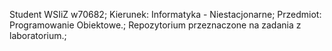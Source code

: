 Student WSIiZ w70682;
Kierunek: Informatyka - Niestacjonarne;
Przedmiot: Programowanie Obiektowe.;
Repozytorium przeznaczone na zadania z laboratorium.;
